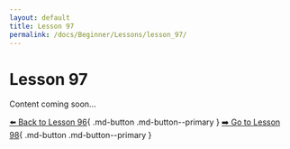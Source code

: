 ```yaml
---
layout: default
title: Lesson 97
permalink: /docs/Beginner/Lessons/lesson_97/
---
```


# Lesson 97

Content coming soon...

[⬅️ Back to Lesson 96](lesson_96.md){ .md-button .md-button--primary }  [➡️ Go to Lesson 98](lesson_98.md){ .md-button .md-button--primary }
